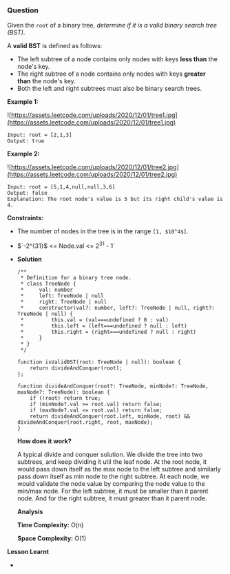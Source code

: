 ### Question

Given the `root` of a binary tree, *determine if it is a valid binary search tree (BST)*.

A **valid BST** is defined as follows:

- The left subtree of a node contains only nodes with keys **less than** the node's key.
- The right subtree of a node contains only nodes with keys **greater than** the node's key.
- Both the left and right subtrees must also be binary search trees.

**Example 1:**

![https://assets.leetcode.com/uploads/2020/12/01/tree1.jpg](https://assets.leetcode.com/uploads/2020/12/01/tree1.jpg)

```
Input: root = [2,1,3]
Output: true

```

**Example 2:**

![https://assets.leetcode.com/uploads/2020/12/01/tree2.jpg](https://assets.leetcode.com/uploads/2020/12/01/tree2.jpg)

```
Input: root = [5,1,4,null,null,3,6]
Output: false
Explanation: The root node's value is 5 but its right child's value is 4.

```

**Constraints:**

- The number of nodes in the tree is in the range `[1, $10^4$]`.
- $`-2^{31}$ <= Node.val <= $2^{31}$ - 1`
- **Solution**

    ```tsx
    /**
     * Definition for a binary tree node.
     * class TreeNode {
     *     val: number
     *     left: TreeNode | null
     *     right: TreeNode | null
     *     constructor(val?: number, left?: TreeNode | null, right?: TreeNode | null) {
     *         this.val = (val===undefined ? 0 : val)
     *         this.left = (left===undefined ? null : left)
     *         this.right = (right===undefined ? null : right)
     *     }
     * }
     */

    function isValidBST(root: TreeNode | null): boolean {
        return divideAndConquer(root);
    };

    function divideAndConquer(root?: TreeNode, minNode?: TreeNode, maxNode?: TreeNode): boolean {
        if (!root) return true;
        if (minNode?.val >= root.val) return false;
        if (maxNode?.val <= root.val) return false;
        return divideAndConquer(root.left, minNode, root) && divideAndConquer(root.right, root, maxNode);
    }
    ```

    **How does it work?**

    A typical divide and conquer solution. We divide the tree into two subtrees, and keep dividing it util the leaf node. At the root node, it would pass down itself as the max node to the left subtree and similarly pass down itself as min node to the right subtree. At each node, we would validate the node value by comparing the node value to the min/max node. For the left subtree, it must be smaller than it parent node. And for the right subtree, it must greater than it parent node. 

    **Analysis**

    **Time Complexity:** O(n)

    **Space Complexity:** O(1)

**Lesson Learnt**

-